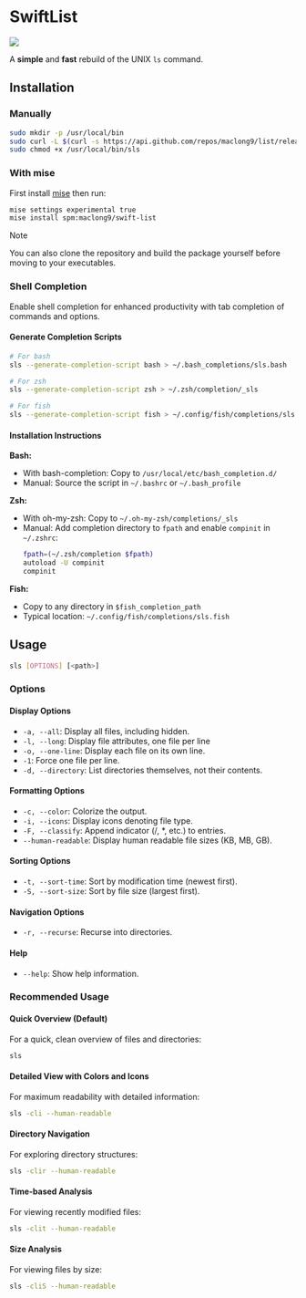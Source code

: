 # SwiftList

[![](https://img.shields.io/endpoint?url=https%3A%2F%2Fswiftpackageindex.com%2Fapi%2Fpackages%2Fmaclong9%2Flist%2Fbadge%3Ftype%3Dswift-versions)](https://swiftpackageindex.com/maclong9/list)

A __simple__ and __fast__ rebuild of the UNIX `ls` command. 

## Installation 

### Manually

``` sh
sudo mkdir -p /usr/local/bin
sudo curl -L $(curl -s https://api.github.com/repos/maclong9/list/releases/latest | grep "browser_download_url.*sls" | cut -d\" -f4) -o /usr/local/bin/sls
sudo chmod +x /usr/local/bin/sls
```

### With mise

First install [mise](https://mise.jdx.dev) then run:

``` sh
mise settings experimental true
mise install spm:maclong9/swift-list
```

> [!NOTE]
> You can also clone the repository and build the package yourself before moving to your executables.

### Shell Completion

Enable shell completion for enhanced productivity with tab completion of commands and options.

#### Generate Completion Scripts

```sh
# For bash
sls --generate-completion-script bash > ~/.bash_completions/sls.bash

# For zsh  
sls --generate-completion-script zsh > ~/.zsh/completion/_sls

# For fish
sls --generate-completion-script fish > ~/.config/fish/completions/sls.fish
```

#### Installation Instructions

**Bash:**
- With bash-completion: Copy to `/usr/local/etc/bash_completion.d/`
- Manual: Source the script in `~/.bashrc` or `~/.bash_profile`

**Zsh:**
- With oh-my-zsh: Copy to `~/.oh-my-zsh/completions/_sls`
- Manual: Add completion directory to `fpath` and enable `compinit` in `~/.zshrc`:
  ```sh
  fpath=(~/.zsh/completion $fpath)
  autoload -U compinit
  compinit
  ```

**Fish:**
- Copy to any directory in `$fish_completion_path`
- Typical location: `~/.config/fish/completions/sls.fish`

## Usage

``` sh
sls [OPTIONS] [<path>]
```

### Options

#### Display Options
- `-a, --all`:               Display all files, including hidden.
- `-l, --long`:              Display file attributes, one file per line
- `-o, --one-line`:          Display each file on its own line.
- `-1`:                      Force one file per line.
- `-d, --directory`:         List directories themselves, not their contents.

#### Formatting Options
- `-c, --color`:             Colorize the output.
- `-i, --icons`:             Display icons denoting file type.
- `-F, --classify`:          Append indicator (/, *, etc.) to entries.
- `--human-readable`:        Display human readable file sizes (KB, MB, GB).

#### Sorting Options
- `-t, --sort-time`:         Sort by modification time (newest first).
- `-S, --sort-size`:         Sort by file size (largest first).

#### Navigation Options
- `-r, --recurse`:           Recurse into directories.

#### Help
- `--help`:                  Show help information.

### Recommended Usage

#### Quick Overview (Default)
For a quick, clean overview of files and directories:
``` sh
sls
```

#### Detailed View with Colors and Icons
For maximum readability with detailed information:
``` sh
sls -cli --human-readable
```

#### Directory Navigation
For exploring directory structures:
``` sh
sls -clir --human-readable
```

#### Time-based Analysis
For viewing recently modified files:
``` sh
sls -clit --human-readable
```

#### Size Analysis
For viewing files by size:
``` sh
sls -cliS --human-readable
```
